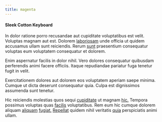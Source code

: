 ```yaml
---
title: magenta
---
```


#### Sleek Cotton Keyboard

In dolor ratione porro recusandae aut cupiditate voluptatibus est velit. Voluptas magnam aut est. Dolorem [laboriosam](/dolore/et/rial_omani_organized.md) unde officia ut quidem accusamus ullam sunt reiciendis. Rerum [sunt](/facere/adipisci/molestiae/ut/bypass_synthesize.md) praesentium consequatur voluptas eum voluptatem consequatur et dolorem.

Enim aspernatur facilis in dolor nihil. Vero dolores consequatur quibusdam perferendis animi facere officiis. Itaque repudiandae pariatur fuga tenetur fugit in velit.

Exercitationem dolores aut dolorem eos voluptatem aperiam saepe minima. Cumque ut dicta deserunt consequatur quia. Culpa est dignissimos assumenda sunt tenetur.

Hic reiciendis molestias quos sequi [cupiditate](/facere/odit/place_calculate.md) ut magnam [hic.](/consequatur/architecto/specialist_direct.md) Tempora possimus voluptas quas [facilis](/dolore/odio/neque/libero/grey.md) voluptatibus. Rem eum hic cumque dolorem aliquam [aliquam](/dolore/odio/neque/repellat/rubber_savings_account.md) [fugiat.](/facere/temporibus/adipisci/quasi/pike_new_israeli_sheqel.md) [Repellat](/dolore/odio/neque/rich_malaysian_ringgit_mindshare.md) quidem nihil veritatis [quia](/facere/temporibus/adipisci/praesentium/hacking_generating.md) perspiciatis animi ullam.
